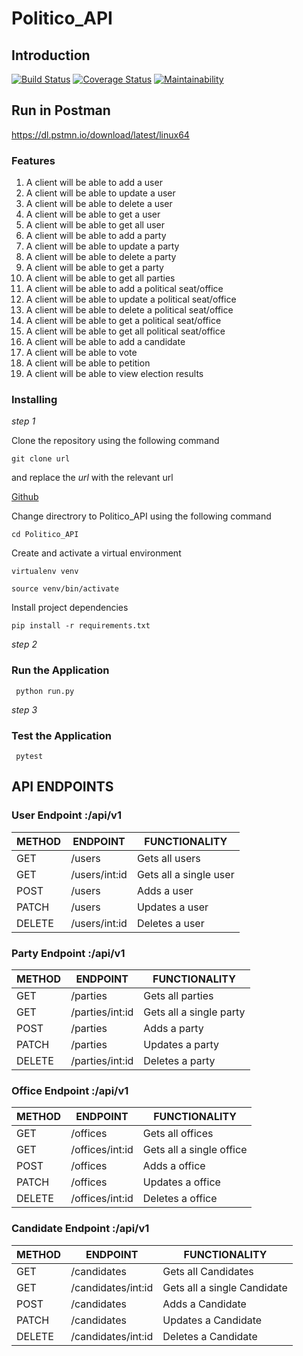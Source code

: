 # Politico_API
## Introduction
[![Build Status](https://travis-ci.org/erycoking/Politico_API.svg?branch=develop)](https://travis-ci.org/erycoking/Politico_API)
[![Coverage Status](https://coveralls.io/repos/github/erycoking/Politico_API/badge.svg?branch=develop)](https://coveralls.io/github/erycoking/Politico_API?branch=develop) 
[![Maintainability](https://api.codeclimate.com/v1/badges/46f93969162ab80fd0c4/maintainability)](https://codeclimate.com/github/erycoking/Politico_API/maintainability)

## Run in Postman
https://dl.pstmn.io/download/latest/linux64

### Features

1. A client will be able to add a user
2. A client will be able to update a user
3. A client will be able to delete a user
4. A client will be able to get a user
5. A client will be able to get all user
6. A client will be able to add a party
7. A client will be able to update a party
8. A client will be able to delete a party
9. A client will be able to get a party
10. A client will be able to get all parties
11. A client will be able to add a political seat/office
12. A client will be able to update a political seat/office
13. A client will be able to delete a political seat/office
14. A client will be able to get a political seat/office
15. A client will be able to get all political seat/office
16. A client will be able to add a candidate
17. A client will be able to vote
18. A client will be able to petition
19. A client will be able to view election results

### Installing

*step 1*

Clone the repository using the following command
```
git clone url
``` 
and replace the *url* with the relevant url

[Github](https://github.com/erycoking/Politico_API.git)

Change directrory to Politico_API using the following command 
```
cd Politico_API
```

Create and activate a virtual environment
```
virtualenv venv
```
```
source venv/bin/activate
```

Install project dependencies
```
pip install -r requirements.txt
```

*step 2*

### Run the Application

``` python run.py```

*step 3*

### Test the Application
``` pytest```

## API ENDPOINTS
### User Endpoint :/api/v1
METHOD | ENDPOINT | FUNCTIONALITY
-------|-----------|--------------
GET | /users | Gets all users
GET | /users/int:id | Gets all a single user
POST | /users | Adds a user
PATCH | /users | Updates a user
DELETE | /users/int:id | Deletes a user

### Party Endpoint :/api/v1
METHOD | ENDPOINT | FUNCTIONALITY
-------|-----------|--------------
GET | /parties | Gets all parties
GET | /parties/int:id | Gets all a single party
POST | /parties | Adds a party
PATCH | /parties | Updates a party
DELETE | /parties/int:id | Deletes a party

### Office Endpoint :/api/v1
METHOD | ENDPOINT | FUNCTIONALITY
-------|-----------|--------------
GET | /offices | Gets all offices
GET | /offices/int:id | Gets all a single office
POST | /offices | Adds a office
PATCH | /offices | Updates a office
DELETE | /offices/int:id | Deletes a office

### Candidate Endpoint :/api/v1
METHOD | ENDPOINT | FUNCTIONALITY
-------|-----------|--------------
GET | /candidates | Gets all Candidates
GET | /candidates/int:id | Gets all a single Candidate
POST | /candidates | Adds a Candidate
PATCH | /candidates | Updates a Candidate
DELETE | /candidates/int:id | Deletes a Candidate
